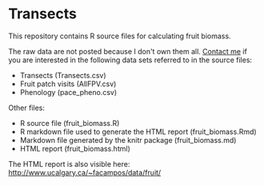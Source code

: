 Transects
=========

This repository contains R source files for calculating fruit biomass.

The raw data are not posted because I don't own them all. [Contact me](mailto:camposfa@gmail.com) if you are interested in the following data sets referred to in the source files:
- Transects (Transects.csv)
- Fruit patch visits (AllFPV.csv)
- Phenology (pace_pheno.csv)

Other files:
- R source file (fruit_biomass.R)
- R markdown file used to generate the HTML report (fruit_biomass.Rmd)
- Markdown file generated by the knitr package (fruit_biomass.md)
- HTML report (fruit_biomass.html)

The HTML report is also visible here: http://www.ucalgary.ca/~facampos/data/fruit/

